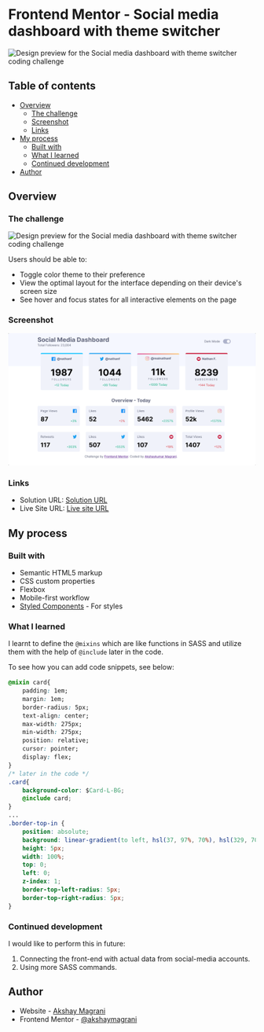 # Frontend Mentor - Social media dashboard with theme switcher

![Design preview for the Social media dashboard with theme switcher coding challenge](./design/desktop-preview.jpg)

## Table of contents

- [Overview](#overview)
  - [The challenge](#the-challenge)
  - [Screenshot](#screenshot)
  - [Links](#links)
- [My process](#my-process)
  - [Built with](#built-with)
  - [What I learned](#what-i-learned)
  - [Continued development](#continued-development)
- [Author](#author)

## Overview

### The challenge

![Design preview for the Social media dashboard with theme switcher coding challenge](./design/desktop-preview.jpg)

Users should be able to:

- Toggle color theme to their preference
- View the optimal layout for the interface depending on their device's screen size
- See hover and focus states for all interactive elements on the page

### Screenshot

![Screenshot for the Social media dashboard with theme switcher coding challenge on desktop](./images/Screenshot_desktop_light.png)

### Links

- Solution URL: [Solution URL](https://github.com/akshaymagrani/webDev-j1-Social-media-dashboard-theme-change)
- Live Site URL: [Live site URL](https://web-dev-i-multi-step-form.vercel.app/)

## My process

### Built with

- Semantic HTML5 markup
- CSS custom properties
- Flexbox
- Mobile-first workflow
- [Styled Components](https://styled-components.com/) - For styles

### What I learned

I learnt to define the ```@mixins``` which are like functions in SASS and utilize them with the help of ```@include``` later in the code. 

To see how you can add code snippets, see below:

```css
@mixin card{
    padding: 1em;
    margin: 1em;
    border-radius: 5px;
    text-align: center;
    max-width: 275px;
    min-width: 275px;
    position: relative;
    cursor: pointer;
    display: flex;
}
/* later in the code */
.card{
    background-color: $Card-L-BG;
    @include card;
}
...
.border-top-in {
    position: absolute;
    background: linear-gradient(to left, hsl(37, 97%, 70%), hsl(329, 70%, 58%));
    height: 5px;
    width: 100%;
    top: 0;
    left: 0;
    z-index: 1;
    border-top-left-radius: 5px;
    border-top-right-radius: 5px;
}
```

### Continued development

I would like to perform this in future:

1. Connecting the front-end with actual data from social-media accounts.
2. Using more SASS commands.

## Author

- Website - [Akshay Magrani](https://www.your-site.com)
- Frontend Mentor - [@akshaymagrani](https://www.frontendmentor.io/profile/akshaymagrani)
